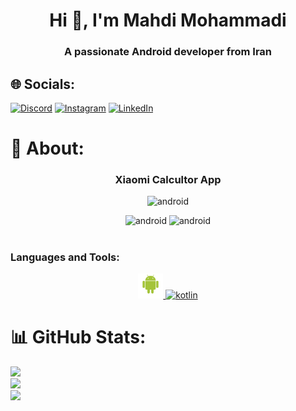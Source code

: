 <h1 align="center">Hi 👋, I'm Mahdi Mohammadi</h1>
<h3 align="center">A passionate Android developer from Iran</h3>

## 🌐 Socials:
[![Discord](https://img.shields.io/badge/Discord-%237289DA.svg?logo=discord&logoColor=white)](https://discord.gg/mr_mati) [![Instagram](https://img.shields.io/badge/Instagram-%23E4405F.svg?logo=Instagram&logoColor=white)](https://instagram.com/mati_mdy) [![LinkedIn](https://img.shields.io/badge/LinkedIn-%230077B5.svg?logo=linkedin&logoColor=white)](https://linkedin.com/in/mahdi-mhammadi-298879260) 

# 💫 About:

<h3 align="center">Xiaomi Calcultor App</h3>
<p align="center">
  <img src="https://www.freepnglogos.com/uploads/xiaomi-png/xiaomi-logo-logos-marcas-8.png" alt="android" width="86" height="64"/>
</p>

<p align="center">
  <img src="https://s8.uupload.ir/files/20230815_110054_zg9.png" alt="android" width="360" height="620"/>
  <img src="https://s8.uupload.ir/files/20230815_110041_4tri.png" alt="android" width="360" height="620"/>
</p>

<p align="left">
</p>

#

<h3 align="left">Languages and Tools:</h3>
<p align="center"> <a href="https://developer.android.com" target="_blank" rel="noreferrer"> <img src="https://raw.githubusercontent.com/devicons/devicon/master/icons/android/android-original-wordmark.svg" alt="android" width="40" height="40"/> </a> <a href="https://kotlinlang.org" target="_blank" rel="noreferrer"> <img src="https://www.vectorlogo.zone/logos/kotlinlang/kotlinlang-icon.svg" alt="kotlin" width="40" height="40"/> </a> </p>

# 📊 GitHub Stats:
![](https://github-readme-stats.vercel.app/api?username=mr-mati&theme=dracula&hide_border=true&include_all_commits=true&count_private=false)<br/>
![](https://github-readme-streak-stats.herokuapp.com/?user=mr-mati&theme=dracula&hide_border=true)<br/>
![](https://github-readme-stats.vercel.app/api/top-langs/?username=mr-mati&theme=dracula&hide_border=true&include_all_commits=true&count_private=false&layout=compact)
